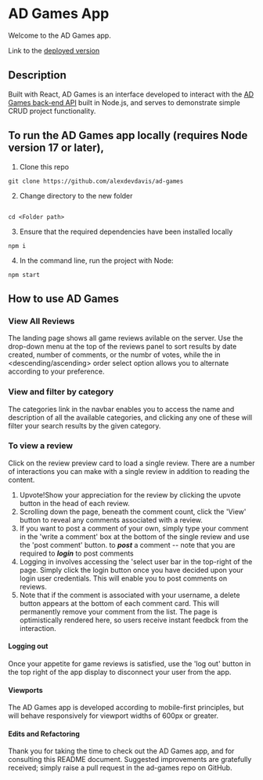 # AD Games App

Welcome to the AD Games app.

Link to the [deployed version](https://sensational-youtiao-ad9d0b.netlify.app/)

## Description

Built with React, AD Games is an interface developed to interact with the [AD Games back-end API](https://github.com/alexdevdavis/ad-games) built in Node.js, and serves to demonstrate simple CRUD project functionality.

## To run the AD Games app locally (requires Node version 17 or later),

1. Clone this repo


```
git clone https://github.com/alexdevdavis/ad-games
```

2. Change directory to the new folder

```

cd <Folder path>
```

3. Ensure that the required dependencies have been installed locally

```
npm i
```

4. In the command line, run the project with Node:

```
npm start
```

## How to use AD Games
### View All Reviews
The landing page shows all game reviews avilable on the server. Use the drop-down menu at the top of the reviews panel to sort results by date created, number of comments, or the numbr of votes, while the in <descending/ascending> order select option allows you to alternate according to your preference.

### View and filter by category
The categories link in the navbar enables you to access the name and description of all the available categories, and clicking any one of these will filter your search results by the given category.

### To view a review
Click on the review preview card to load a single review. There are a number of interactions you can make with a single review in addition to reading the content.

1. Upvote!Show your appreciation for the review by clicking the upvote button in the head of each review.
2. Scrolling down the page, beneath the comment count, click the 'View' button to reveal any comments associated with a review. 
3. If you want to post a comment of your own, simply type your comment in the 'write a comment' box at the bottom of the single review and use the 'post comment' button. to ***post*** a comment -- note that you are required to ***login*** to post comments
4. Logging in involves accessing the 'select user bar in the top-right of the page. Simply click the login button once you have decided upon your login user credentials. This will enable you to post comments on reviews.
5. Note that if the comment is associated with your username, a delete button appears at the bottom of each comment card. This will permanently remove your comment from the list. The page is optimistically rendered here, so users receive instant feedbck from the interaction.

#### Logging out
Once your appetite for game reviews is satisfied, use the 'log out' button in the top right of the app display to disconnect your user from the app.

#### Viewports
The AD Games app is developed according to mobile-first principles, but will behave responsively for viewport widths of 600px or greater.

#### Edits and Refactoring
Thank you for taking the time to check out the AD Games app, and for consulting this README document. Suggested improvements are gratefully received; simply raise a pull request in the ad-games repo on GitHub.
